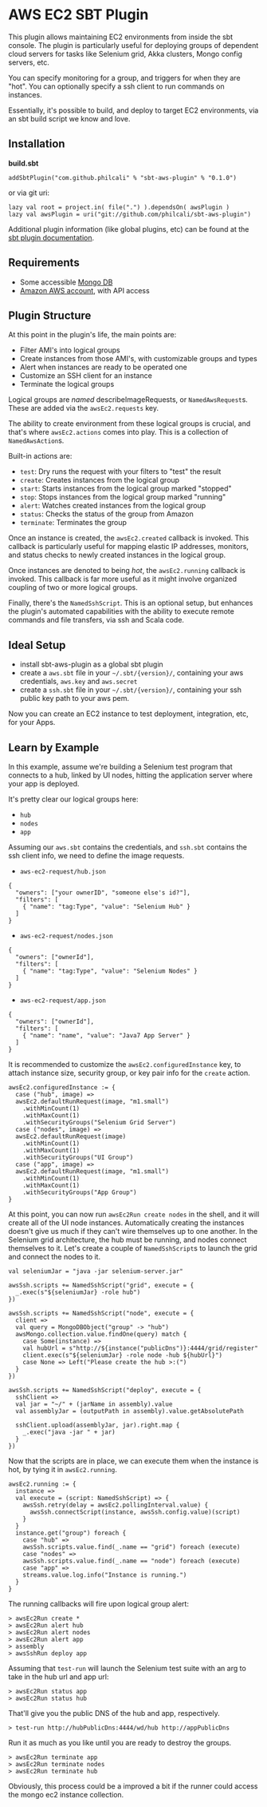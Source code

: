 # AWS EC2 SBT Plugin

This plugin allows maintaining EC2 environments from inside the sbt console.
The plugin is particularly useful for deploying groups of dependent
cloud servers for tasks like Selenium grid, Akka clusters, Mongo config
servers, etc.

You can specify monitoring for a group, and triggers for when they are "hot".
You can optionally specify a ssh client to run commands on instances.

Essentially, it's possible to build, and deploy to target EC2 environments, via
an sbt build script we know and love.

## Installation

__build.sbt__

```
addSbtPlugin("com.github.philcali" % "sbt-aws-plugin" % "0.1.0")
```

or via git uri:

```
lazy val root = project.in( file(".") ).dependsOn( awsPlugin )
lazy val awsPlugin = uri("git://github.com/philcali/sbt-aws-plugin")
```

Additional plugin information (like global plugins, etc) can be found
at the [sbt plugin documentation][1].

## Requirements

- Some accessible [Mongo DB][2]
- [Amazon AWS account][3], with API access

## Plugin Structure

At this point in the plugin's life, the main points are:

- Filter AMI's into logical groups
- Create instances from those AMI's, with customizable groups and types
- Alert when instances are ready to be operated one
- Customize an SSH client for an instance
- Terminate the logical groups

Logical groups are _named_ describeImageRequests, or
`NamedAwsRequest`s. These are added via the `awsEc2.requests` key.

The ability to create environment from these logical groups is
crucial, and that's where `awsEc2.actions` comes into play. This is a
collection of `NamedAwsAction`s.

Built-in actions are:

- `test`: Dry runs the request with your filters to "test" the result
- `create`: Creates instances from the logical group
- `start`: Starts instances from the logical group marked "stopped"
- `stop`: Stops instances from the logical group marked "running"
- `alert`: Watches created instances from the logical group
- `status`: Checks the status of the group from Amazon
- `terminate`: Terminates the group

Once an instance is created, the `awsEc2.created` callback is invoked.
This callback is particularly useful for mapping elastic IP
addresses, monitors, and status checks to newly created instances
in the logical group.

Once instances are denoted to being _hot_, the `awsEc2.running`
callback is invoked. This callback is far more useful as it might
involve organized coupling of two or more logical groups.

Finally, there's the `NamedSshScript`. This is an optional setup, but
enhances the plugin's automated capabilities with the ability to
execute remote commands and file transfers, via ssh and Scala code.

## Ideal Setup

- install sbt-aws-plugin as a global sbt plugin
- create a `aws.sbt` file in your `~/.sbt/{version}/`, containing your aws credentials, `aws.key` and `aws.secret`
- create a `ssh.sbt` file in your `~/.sbt/{version}/`, containing your ssh public key path to your aws pem.

Now you can create an EC2 instance to test deployment, integration, etc, for your Apps.

## Learn by Example

In this example, assume we're building a Selenium test program that
connects to a hub, linked by UI nodes, hitting the application server
where your app is deployed.

It's pretty clear our logical groups here:

- `hub`
- `nodes`
- `app`

Assuming our `aws.sbt` contains the credentials, and `ssh.sbt`
contains the ssh client info, we need to define the image requests.

- `aws-ec2-request/hub.json`

```
{
  "owners": ["your ownerID", "someone else's id?"],
  "filters": [
    { "name": "tag:Type", "value": "Selenium Hub" }
  ]
}
```

- `aws-ec2-request/nodes.json`

```
{
  "owners": ["ownerId"],
  "filters": [
    { "name": "tag:Type", "value": "Selenium Nodes" }
  ]
}
```

- `aws-ec2-request/app.json`

```
{
  "owners": ["ownerId"],
  "filters": [
    { "name": "name", "value": "Java7 App Server" }
  ]
}
```

It is recommended to customize the `awsEc2.configuredInstance` key, to
attach instance size, security group, or key pair info for the `create` action.

```
awsEc2.configuredInstance := {
  case ("hub", image) =>
  awsEc2.defaultRunRequest(image, "m1.small")
    .withMinCount(1)
    .withMaxCount(1)
    .withSecurityGroups("Selenium Grid Server")
  case ("nodes", image) =>
  awsEc2.defaultRunRequest(image)
    .withMinCount(1)
    .withMaxCount(1)
    .withSecurityGroups("UI Group")
  case ("app", image) =>
  awsEc2.defaultRunRequest(image, "m1.small")
    .withMinCount(1)
    .withMaxCount(1)
    .withSecurityGroups("App Group")
}
```

At this point, you can now run `awsEc2Run create nodes` in the shell,
and it will create all of the UI node instances. Automatically
creating the instances doesn't give us much if they can't wire
themselves up to one another. In the Selenium grid architecture,
the hub must be running, and nodes connect themselves to it. Let's
create a couple of `NamedSshScript`s to launch the grid and connect
the nodes to it.

```
val seleniumJar = "java -jar selenium-server.jar"

awsSsh.scripts += NamedSshScript("grid", execute = {
  _.exec(s"${seleniumJar} -role hub")
})

awsSsh.scripts += NamedSshScript("node", execute = {
  client =>
  val query = MongoDBObject("group" -> "hub")
  awsMongo.collection.value.findOne(query) match {
    case Some(instance) =>
    val hubUrl = s"http://${instance("publicDns")}:4444/grid/register"
    client.exec(s"${seleniumJar} -role node -hub ${hubUrl}")
    case None => Left("Please create the hub >:(")
  }
})

awsSsh.scripts += NamedSshScript("deploy", execute = {
  sshClient =>
  val jar = "~/" + (jarName in assembly).value
  val assemblyJar = (outputPath in assembly).value.getAbsolutePath

  sshClient.upload(assemblyJar, jar).right.map {
    _.exec("java -jar " + jar)
  }
})
```

Now that the scripts are in place, we can execute them when the
instance is hot, by tying it in `awsEc2.running`.

```
awsEc2.running := {
  instance =>
  val execute = (script: NamedSshScript) => {
    awsSsh.retry(delay = awsEc2.pollingInterval.value) {
      awsSsh.connectScript(instance, awsSsh.config.value)(script)
    }
  }
  instance.get("group") foreach {
    case "hub" =>
    awsSsh.scripts.value.find(_.name == "grid") foreach (execute)
    case "nodes" =>
    awsSsh.scripts.value.find(_.name == "node") foreach (execute)
    case "app" =>
    streams.value.log.info("Instance is running.")
  }
}
```

The running callbacks will fire upon logical group alert:

```
> awsEc2Run create *
> awsEc2Run alert hub
> awsEc2Run alert nodes
> awsEc2Run alert app
> assembly
> awsSshRun deploy app
```

Assuming that `test-run` will launch the Selenium test suite with an
arg to take in the hub url and app url:

```
> awsEc2Run status app
> awsEc2Run status hub
```

That'll give you the public DNS of the hub and app, respectively.

```
> test-run http://hubPublicDns:4444/wd/hub http://appPublicDns
```

Run it as much as you like until you are ready to destroy the groups.

```
> awsEc2Run terminate app
> awsEc2Run terminate nodes
> awsEc2Run terminate hub
```

Obviously, this process could be a improved a bit if the runner could
access the mongo ec2 instance collection.

[1]: http://www.scala-sbt.org/release/docs/Extending/Plugins
[2]: http://www.mongodb.com/
[3]: http://aws.amazon.com/
